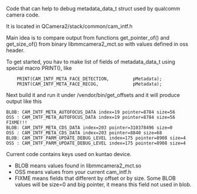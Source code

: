 Code that can help to debug metadata_data_t struct used by qualcomm camera code.

It is located in QCamera2/stack/common/cam_intf.h

Main idea is to compare output from functions get_pointer_of() and get_size_of() from binary libmmcamera2_mct.so with values defined in oss header.

To get started, you hav to make list of fields of metadata_data_t using special macro PRINT(), like 

```
    PRINT(CAM_INTF_META_FACE_DETECTION,         pMetadata);
    PRINT(CAM_INTF_META_FACE_RECOG,             pMetadata);
```

Next build it and run it under /vendor/bin/get_offsets and it will produce output like this 

```
BLOB: CAM_INTF_META_AUTOFOCUS_DATA index=19 pointer=8784 size=56
OSS : CAM_INTF_META_AUTOFOCUS_DATA index=19 pointer=8784 size=56
FIXME!!!
BLOB: CAM_INTF_META_CDS_DATA index=203 pointer=310378496 size=0
OSS : CAM_INTF_META_CDS_DATA index=203 pointer=8840 size=68
BLOB: CAM_INTF_PARM_UPDATE_DEBUG_LEVEL index=175 pointer=8908 size=4
OSS : CAM_INTF_PARM_UPDATE_DEBUG_LEVEL index=175 pointer=8908 size=4
```

Current code contains keys used on kuntao device.

* BLOB means values found in libmmcamera2_mct.so
* OSS means values from your current cam_intf.h
* FIXME means fields that different by offset or by size. Some BLOB values will be size=0 and big pointer, it means this field not used in blob.